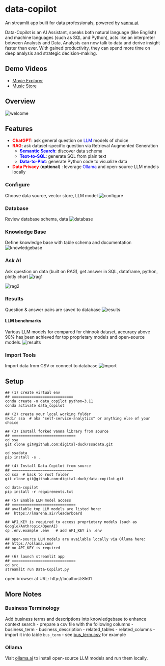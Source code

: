 # data-copilot

An streamlit app built for data professionals, powered by [vanna.ai](https://github.com/vanna-ai).

Data-Copilot is an AI Assistant, speaks both natural language (like English) and machine languages (such as SQL and Python), acts like an interpreter between Analysts and Data, Analysts can now talk to data and derive insight faster than ever. With gained productivity, they can spend more time on deep analysis and strategic decision-making.

## Demo Videos
- [Movie Explorer](https://youtu.be/szQX8chA2t0)
- [Music Store](https://www.youtube.com/watch?v=Xwf8UI5gM5k)

## Overview
![welcome](https://raw.githubusercontent.com/digital-duck/data-copilot/refs/heads/main/docs/00-data-copilot-arch-design.png)

## Features

- **<span style="color: red;">ChatGPT</span>**: ask general question on <span style="color: blue;">LLM</span> models of choice 
- **<span style="color: red;">RAG</span>**: ask dataset-specific question via Retrieval Augmented Generation
    - **<span style="color: blue;">Semantic Search</span>**: discover data schema
    - **<span style="color: blue;">Text-to-SQL</span>**: generate SQL from plain text
    - **<span style="color: blue;">Data-to-Plot</span>**: generate Python code to visualize data 
- **<span style="color: red;">Data Privacy</span>** (__optional__) : leverage  <span style="color: blue;">Ollama</span> and open-source LLM models locally 


### Configure
Choose data source, vector store, LLM model
![configure](https://raw.githubusercontent.com/digital-duck/data-copilot/refs/heads/main/docs/p1-config.png)


### Database
Review database schema, data
![database](https://raw.githubusercontent.com/digital-duck/data-copilot/refs/heads/main/docs/p2-database.png)


### Knowledge Base
Define knowledge base with table schema and documentation
![knowledgebase](https://raw.githubusercontent.com/digital-duck/data-copilot/refs/heads/main/docs/p3-knowledgebase.png)

### Ask AI
Ask question on data (built on RAG), get answer in SQL, dataframe, python, plotly chart
![rag1](https://raw.githubusercontent.com/digital-duck/data-copilot/refs/heads/main/docs/p4-rag-1.png)

![rag2](https://raw.githubusercontent.com/digital-duck/data-copilot/refs/heads/main/docs/p4-rag-2.png)

### Results
Question & answer pairs are saved to database
![results](https://raw.githubusercontent.com/digital-duck/data-copilot/refs/heads/main/docs/p5-results.png)

#### LLM benchmarks
Various LLM models for compared for chinook dataset, accuracy above 90% has been achieved for top proprietary models and open-source models.
![results](https://raw.githubusercontent.com/digital-duck/data-copilot/refs/heads/main/docs/p6-llm-benchmark.png)

### Import Tools
Import data from CSV or connect to database
![import](https://raw.githubusercontent.com/digital-duck/data-copilot/refs/heads/main/docs/p9-import-sqlite.png)



## Setup

```
## (1) create virtual env
## ============================
conda create -n data_copilot python=3.11
conda activate data_copilot

## (2) create your local working folder
mkdir ssa  # aka "self-service-analytics" or anything else of your choice

## (3) Install forked Vanna library from source
## =============================
cd ssa
git clone git@github.com:digital-duck/ssadata.git

cd ssadata
pip install -e .

## (4) Install Data-Copilot from source 
## ============================
cd ssa  # back to root folder
git clone git@github.com:digital-duck/data-copilot.git

cd data-copilot
pip install -r requirements.txt 

## (5) Enable LLM model access
## =============================
## available top LLM models are listed here: 
##  https://lmarena.ai/?leaderboard

## API_KEY is required to access proprietary models (such as Google/Anthropic/OpenAI)
cp .env.example .env   # add API_KEY in .env

## open-source LLM models are available locally via Ollama here: 
## https://ollama.com/
## no API_KEY is required

## (6) launch streamlit app
## =============================
cd src
streamlit run Data-Copilot.py
```

open browser at URL: http://localhost:8501

## More Notes

### Business Terminology
Add business terms and descriptions into knowledgebase to enhance context search
    - prepare a csv file with the following columns
        - business_term
        - business_description
        - related_tables
        - related_columns
    - import it into table `bus_term`
    - see [bus_term.csv](https://github.com/wgong/py4kids/blob/master/lesson-18-ai/vanna/note_book/data/company_rank/bus_term.csv) for example

### Ollama

Visit [ollama.ai](https://ollama.com/) to install open-source LLM models and run them locally. 






